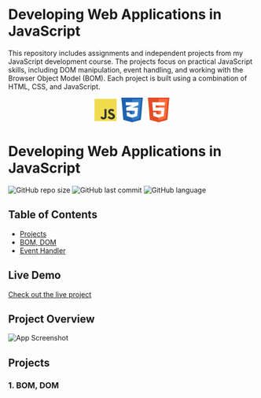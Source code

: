 # Developing Web Applications in JavaScript

This repository includes assignments and independent projects from my JavaScript development course. The projects focus on practical JavaScript skills, including DOM manipulation, event handling, and working with the Browser Object Model (BOM). Each project is built using a combination of HTML, CSS, and JavaScript.

<p align="center">
    <img src="rimg/js_1.png" alt="JavaScript Logo" width="50">
    <img src="rimg/css_1.png" alt="CSS Logo" width="50">
    <img src="rimg/html_1.png" alt="HTML Logo" width="50">
</p>

# Developing Web Applications in JavaScript

![GitHub repo size](https://img.shields.io/github/repo-size/whereismytime/Developing-web-applications-in-JavaScript)
![GitHub last commit](https://img.shields.io/github/last-commit/whereismytime/Developing-web-applications-in-JavaScript)
![GitHub language](https://img.shields.io/github/languages/top/whereismytime/Developing-web-applications-in-JavaScript)

## Table of Contents
- [Projects](#projects)
- [BOM, DOM](#bom-dom)
- [Event Handler](#event-handler)

## Live Demo
[Check out the live project](https://your-project-link.com)

## Project Overview
![App Screenshot](rimg/screenshot.png)


## Projects

### 1. BOM, DOM
